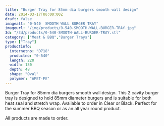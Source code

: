 ```yaml
---
title: "Burger Tray for 85mm dia burgers smooth wall design"
date: 2014-03-17T00:00:00Z
draft: false
imagealt: "0-540  SMOOTH WALL BURGER TRAY"
imageurl: "/img/products/0-540-SMOOTH-WALL-BURGER-TRAY.jpg"
3d: "/3d/products/0-540-SMOOTH-WALL-BURGER-TRAY.stl"
category: ["Meat & BBQ","Burger Trays"]
type: ["Tray"]
productinfo:
  internetno: "D718"
  productno: "0-540"
  length: 220
  width: 130
  depth: 48
  shape: "Oval"
  polymer: "APET-PE"
---
```

Burger Tray for 85mm dia burgers smooth wall design. This 2 cavity burger tray is designed to hold 85mm diameter burgers and is suitable for both heat seal and stretch wrap. Available to order in Clear or Black. Perfect for the summer BBQ season or as an all year round product.

All products are made to order.